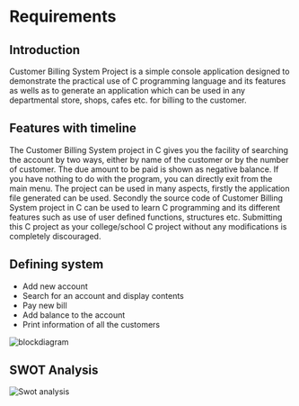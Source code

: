 # Requirements

## Introduction
Customer Billing System Project is a simple console application designed to demonstrate the practical use of C programming language and its features as wells as to generate an application which can be used in any departmental store, shops, cafes etc. for billing to the customer.

## Features with timeline
The Customer Billing System project in C gives you the facility of searching the account by two ways, either by name of the customer or by the number of customer. The due amount to be paid is shown as negative balance. If you have nothing to do with the program, you can directly exit from the main menu. 
The project can be used in many aspects, firstly the application file generated can be used. Secondly the source code of Customer Billing System project in C can be used to learn C programming and its different features such as use of user defined functions, structures etc. Submitting this C project as your college/school C project without any modifications is completely discouraged.

## Defining system 
* Add new account
* Search for an account and display contents
* Pay new bill
* Add balance to the account
* Print information of all the customers

![blockdiagram](https://user-images.githubusercontent.com/91197757/160225566-e11e171e-5313-4a27-a250-0b828287a550.PNG)

## SWOT Analysis
![Swot analysis](https://user-images.githubusercontent.com/91197757/160225744-521da36c-6b8c-4a0a-9815-9f68e6ea5d9a.PNG)

